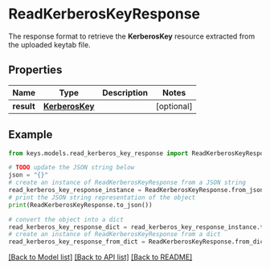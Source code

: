 # ReadKerberosKeyResponse

The response format to retrieve the __KerberosKey__ resource extracted from the uploaded keytab file.

## Properties

Name | Type | Description | Notes
------------ | ------------- | ------------- | -------------
**result** | [**KerberosKey**](KerberosKey.md) |  | [optional] 

## Example

```python
from keys.models.read_kerberos_key_response import ReadKerberosKeyResponse

# TODO update the JSON string below
json = "{}"
# create an instance of ReadKerberosKeyResponse from a JSON string
read_kerberos_key_response_instance = ReadKerberosKeyResponse.from_json(json)
# print the JSON string representation of the object
print(ReadKerberosKeyResponse.to_json())

# convert the object into a dict
read_kerberos_key_response_dict = read_kerberos_key_response_instance.to_dict()
# create an instance of ReadKerberosKeyResponse from a dict
read_kerberos_key_response_from_dict = ReadKerberosKeyResponse.from_dict(read_kerberos_key_response_dict)
```
[[Back to Model list]](../README.md#documentation-for-models) [[Back to API list]](../README.md#documentation-for-api-endpoints) [[Back to README]](../README.md)


